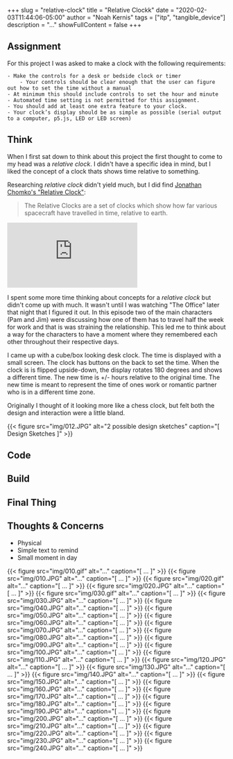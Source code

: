 +++
slug = "relative-clock"
title = "Relative Clockk"
date = "2020-02-03T11:44:06-05:00"
author = "Noah Kernis"
tags = ["itp", "tangible_device"]
description = "..."
showFullContent = false
+++

## Assignment

For this project I was asked to make a clock with the following requirements: 

	- Make the controls for a desk or bedside clock or timer
		- Your controls should be clear enough that the user can figure out how to set the time without a manual
	- At minimum this should include controls to set the hour and minute
	- Automated time setting is not permitted for this assignment. 
	- You should add at least one extra feature to your clock. 
	- Your clock’s display should be as simple as possible (serial output to a computer, p5.js, LED or LED screen)

## Think

When I first sat down to think about this project the first thought to come to my head was a *relative clock*. I didn't have a specific idea in mind, but I liked the concept of a clock thats shows time relative to something. 

Researching *relative clock* didn't yield much, but I did find [Jonathan Chomko's "Relative Clock"](https://jonathanchomko.com/Relative-Clocks):

> The Relative Clocks are a set of clocks which show how far various spacecraft have travelled in time, relative to earth.

<iframe src="https://player.vimeo.com/video/190896012" style="max-height:80vh;"  frameborder="0" allow="autoplay; fullscreen" allowfullscreen></iframe>

I spent some more time thinking about concepts for a *relative clock* but didn't come up with much. It wasn't until I was watching "The Office" later that night that I figured it out. In this episode two of the main characters (Pam and Jim) were discussing how one of them has to travel half the week for work and that is was straining the relationship. This led me to think about a way for the characters to have a moment where they remembered each other throughout their respective days. 

I came up with a cube/box looking desk clock. The time is displayed with a small screen. The clock has buttons on the back to set the time. When the clock is is flipped upside-down, the display rotates 180 degrees and shows a different time. The new time is +/- hours relative to the original time. The new time is meant to represent the time of ones work or romantic partner who is in a different time zone. 

Originally I thought of it looking more like a chess clock, but felt both the design and interaction were a little bland.

{{< figure src="img/012.JPG" alt="2 possible design sketches" caption="[ Design Sketches ]" >}}


## Code

## Build

## Final Thing

## Thoughts & Concerns

- Physical
- Simple text to remind
- Small moment in day

<!-- * A short paragraph describing the project
* Photos and video of the project in action
* System diagram
* Circuit diagram/Schematic
* Links to Source code
* Any construction drawings you made for laser cutting, CNC, etc.
* Citation of all example code or example drawings or documentation that you learned from or used -->

{{< figure src="img/010.gif" alt="..." caption="[ ... ]" >}}
{{< figure src="img/010.JPG" alt="..." caption="[ ... ]" >}}
{{< figure src="img/020.gif" alt="..." caption="[ ... ]" >}}
{{< figure src="img/020.JPG" alt="..." caption="[ ... ]" >}}
{{< figure src="img/030.gif" alt="..." caption="[ ... ]" >}}
{{< figure src="img/030.JPG" alt="..." caption="[ ... ]" >}}
{{< figure src="img/040.JPG" alt="..." caption="[ ... ]" >}}
{{< figure src="img/050.JPG" alt="..." caption="[ ... ]" >}}
{{< figure src="img/060.JPG" alt="..." caption="[ ... ]" >}}
{{< figure src="img/070.JPG" alt="..." caption="[ ... ]" >}}
{{< figure src="img/080.JPG" alt="..." caption="[ ... ]" >}}
{{< figure src="img/090.JPG" alt="..." caption="[ ... ]" >}}
{{< figure src="img/100.JPG" alt="..." caption="[ ... ]" >}}
{{< figure src="img/110.JPG" alt="..." caption="[ ... ]" >}}
{{< figure src="img/120.JPG" alt="..." caption="[ ... ]" >}}
{{< figure src="img/130.JPG" alt="..." caption="[ ... ]" >}}
{{< figure src="img/140.JPG" alt="..." caption="[ ... ]" >}}
{{< figure src="img/150.JPG" alt="..." caption="[ ... ]" >}}
{{< figure src="img/160.JPG" alt="..." caption="[ ... ]" >}}
{{< figure src="img/170.JPG" alt="..." caption="[ ... ]" >}}
{{< figure src="img/180.JPG" alt="..." caption="[ ... ]" >}}
{{< figure src="img/190.JPG" alt="..." caption="[ ... ]" >}}
{{< figure src="img/200.JPG" alt="..." caption="[ ... ]" >}}
{{< figure src="img/210.JPG" alt="..." caption="[ ... ]" >}}
{{< figure src="img/220.JPG" alt="..." caption="[ ... ]" >}}
{{< figure src="img/230.JPG" alt="..." caption="[ ... ]" >}}
{{< figure src="img/240.JPG" alt="..." caption="[ ... ]" >}}
